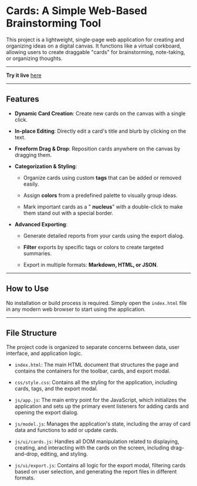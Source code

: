 Cards: A Simple Web-Based Brainstorming Tool
============================================

This project is a lightweight, single-page web application for creating and organizing ideas on a digital canvas. It functions like a virtual corkboard, allowing users to create draggable "cards" for brainstorming, note-taking, or organizing thoughts.

* * *
**Try it live** [here](https://bertjerred.github.io/cards/)
* * *

Features
--------

* **Dynamic Card Creation**: Create new cards on the canvas with a single click.

* **In-place Editing**: Directly edit a card's title and blurb by clicking on the text.

* **Freeform Drag & Drop**: Reposition cards anywhere on the canvas by dragging them.

* **Categorization & Styling**:
  
  * Organize cards using custom
    **tags** that can be added or removed easily.
  
  * Assign
    **colors** from a predefined palette to visually group ideas.
  
  * Mark important cards as a "
    **nucleus**" with a double-click to make them stand out with a special border.

* **Advanced Exporting**:
  
  * Generate detailed reports from your cards using the export dialog.
  
  * **Filter** exports by specific tags or colors to create targeted summaries.
  
  * Export in multiple formats:
    **Markdown, HTML, or JSON**.

* * *

How to Use
----------

No installation or build process is required. Simply open the `index.html` file in any modern web browser to start using the application.

* * *

File Structure
--------------

The project code is organized to separate concerns between data, user interface, and application logic.

* `index.html`: The main HTML document that structures the page and contains the containers for the toolbar, cards, and export modal.

* `css/style.css`: Contains all the styling for the application, including cards, tags, and the export modal.

* `js/app.js`: The main entry point for the JavaScript, which initializes the application and sets up the primary event listeners for adding cards and opening the export dialog.

* `js/model.js`: Manages the application's state, including the array of card data and functions to add or update cards.

* `js/ui/cards.js`: Handles all DOM manipulation related to displaying, creating, and interacting with the cards on the screen, including drag-and-drop, editing, and styling.

* `js/ui/export.js`: Contains all logic for the export modal, filtering cards based on user selection, and generating the report files in different formats.
